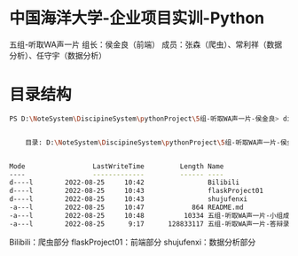 # 中国海洋大学-企业项目实训-Python

五组-听取WA声一片
组长：侯金良（前端）
成员：张森（爬虫）、常利祥（数据分析）、任守宇（数据分析）

# 目录结构
``` bash
PS D:\NoteSystem\DiscipineSystem\pythonProject\5组-听取WA声一片-侯金良> dir


    目录: D:\NoteSystem\DiscipineSystem\pythonProject\5组-听取WA声一片-侯金良


Mode                 LastWriteTime         Length Name
----                 -------------         ------ ----
d----l        2022-08-25     10:42                Bilibili
d----l        2022-08-25     10:43                flaskProject01
d----l        2022-08-25     10:43                shujufenxi
-a---l        2022-08-25     10:47            864 README.md
-a---l        2022-08-25     10:48          10334 五组-听取WA声一片-小组成员评价表.xlsx
-a---l        2022-08-25      9:17      128833117 五组-听取WA声一片-答辩录屏.mp4
```
Bilibili：爬虫部分
flaskProject01：前端部分
shujufenxi：数据分析部分